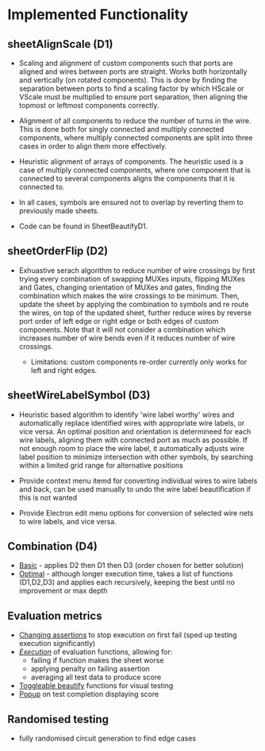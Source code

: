# Implemented Functionality

## sheetAlignScale (D1)
- Scaling and alignment of custom components such that ports are aligned and wires between ports are straight. Works both horizontally and vertically (on rotated components). This is done by finding the separation between ports to find a scaling factor by which HScale or VScale must be multiplied to ensure port separation, then aligning the topmost or leftmost components correctly.

- Alignment of all components to reduce the number of turns in the wire. This is done both for singly connected and multiply connected components, where multiply connected components are split into three cases in order to align them more effectively.

- Heuristic alignment of arrays of components. The heuristic used is a case of multiply connected components, where one component that is connected to several components aligns the components that it is connected to. 

- In all cases, symbols are ensured not to overlap by reverting them to previously made sheets.

- Code can be found in SheetBeautifyD1.


## sheetOrderFlip (D2)
- Exhuastive serach algorithm to reduce number of wire crossings by first trying every combination of swapping MUXes inputs, flipping MUXes and Gates, changing orientation of MUXes and gates, finding the combination which makes the wire crossings to be minimum. Then, update the sheet by applying the combination to symbols and re route the wires, on top of the updated sheet, further reduce wires by reverse port order of left edge or right edge or both edges of custom components. Note that it will not consider a combination which increases number of wire bends even if it reduces number of wire crossings.

    - Limitations: custom components re-order currently only works for left and right edges. 



## sheetWireLabelSymbol (D3)

- Heuristic based algorithm to identify 'wire label worthy' wires and automatically replace identified wires with appropriate wire labels, or vice versa. An optimal position and orientation is determineed for each wire labels, aligning them with connected port as much as possible. If not enough room to place the wire label, it automatically adjusts wire label position to minimize intersection with other symbols, by searching within a limited grid range for alternative positions

- Provide context menu itemd for converting individual wires to wire labels and back, can be used manually to undo the wire label beautification if this is not wanted

- Provide Electron edit menu options for conversion of selected wire nets to wire labels, and vice versa.


## Combination (D4)
- <u>Basic</u> - applies D2 then D1 then D3 (order chosen for better solution)
- <u>Optimal</u> - although longer execution time, takes a list of functions (D1,D2,D3) and applies each recursively, keeping the best until no improvement or max depth


## Evaluation metrics
- <u>Changing assertions</u> to stop execution on first fail (sped up testing execution significantly)
- <u>*Execution*</u> of evaluation functions, allowing for: 
    - failing if function makes the sheet worse  
    - applying penalty on failing assertion
    - averaging all test data to produce score
- <u>Toggleable beautify</u> functions for visual testing
- <u>Popup</u> on test completion displaying score


## Randomised testing
- fully randomised circuit generation to find edge cases